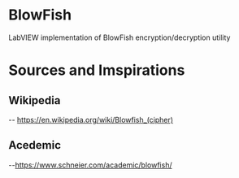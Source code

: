 # BlowFish
LabVIEW implementation of BlowFish encryption/decryption utility

# Sources and Imspirations

## Wikipedia

-- https://en.wikipedia.org/wiki/Blowfish_(cipher)

## Acedemic

--https://www.schneier.com/academic/blowfish/
